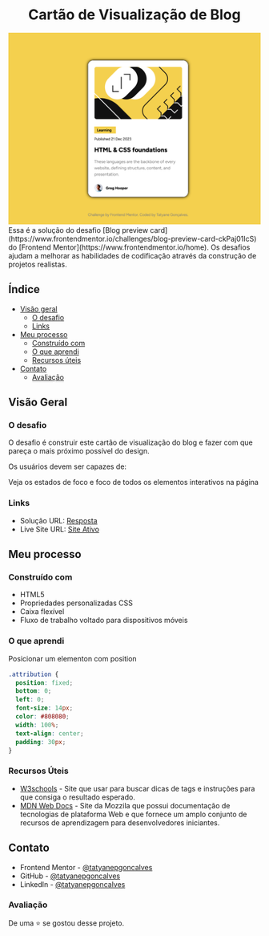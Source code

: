 <h1 align="center">Cartão de Visualização de Blog</h1>

<img src='./images/desktop.png'>
Essa é a solução do desafio [Blog preview card](https://www.frontendmentor.io/challenges/blog-preview-card-ckPaj01IcS) do [Frontend Mentor](https://www.frontendmentor.io/home). Os desafios ajudam a melhorar as habilidades de codificação através da construção de projetos realistas.

## Índice

- [Visão geral](#visão-geral)
   - [O desafio](#o-desafio)
   - [Links](#links)
- [Meu processo](#meu-processo)
   - [Construído com](#construído-com)
   - [O que aprendi](#o-que-aprendi)
   - [Recursos úteis](#recursos-úteis)
- [Contato](#contato)
  - [Avaliação](#avaliação)

## Visão Geral

### O desafio

O desafio é construir este cartão de visualização do blog e fazer com que pareça o mais próximo possível do design.

Os usuários devem ser capazes de:

Veja os estados de foco e foco de todos os elementos interativos na página

### Links 

- Solução URL: [Resposta](https://github.com/tatyanepgoncalves/Cartao-de-blog)
- Live Site URL: [Site Ativo](https://tatyanepgoncalves.github.io/Cartao-de-blog/)

## Meu processo

### Construído com 

- HTML5 
- Propriedades personalizadas CSS
- Caixa flexível
- Fluxo de trabalho voltado para dispositivos móveis

### O que aprendi

Posicionar um elementon com position
```css
.attribution {
  position: fixed;
  bottom: 0;
  left: 0;
  font-size: 14px;
  color: #808080;
  width: 100%;
  text-align: center;
  padding: 30px;
}
```


### Recursos Úteis

- [W3schools](https://www.w3schools.com/) - Site que usar para buscar dicas de tags e instruções para que consiga o resultado esperado. 
- [MDN Web Docs](https://developer.mozilla.org/pt-BR/) - Site da Mozzila que possui documentação de tecnologias de plataforma Web e que fornece um amplo conjunto de recursos de aprendizagem para desenvolvedores iniciantes. 

## Contato


- Frontend Mentor - [@tatyanepgoncalves](https://www.frontendmentor.io/profile/tatyanepgoncalves)
- GitHub - [@tatyanepgoncalves](https://github.com/tatyanepgoncalves)
- LinkedIn - [@tatyanepgoncalves](https://www.linkedin.com/in/tatyanegoncalves/)

### Avaliação
De uma ⭐ se gostou desse projeto. 